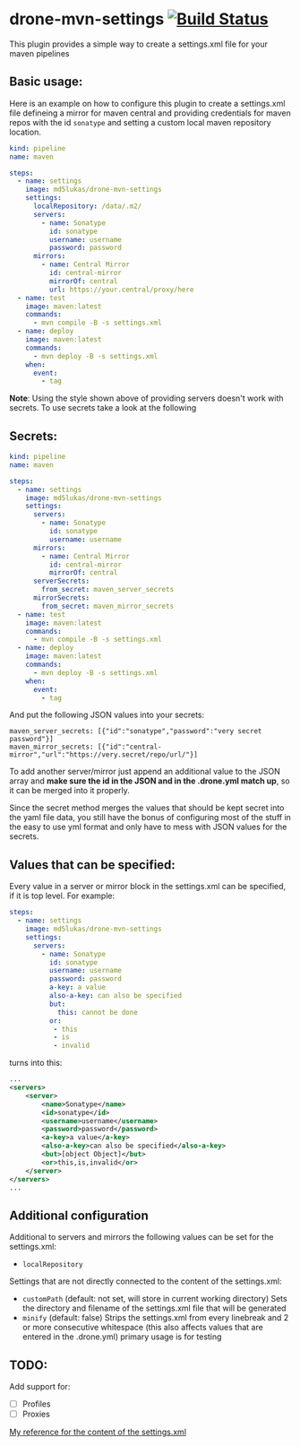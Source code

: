 # drone-mvn-settings [![Build Status](https://drone.sytm.de/api/badges/Sytm/drone-mvn-settings/status.svg)](https://drone.sytm.de/Sytm/drone-mvn-settings)

This plugin provides a simple way to create a settings.xml file for your maven pipelines

## Basic usage:

Here is an example on how to configure this plugin to create a settings.xml file defineing a mirror for maven central and providing credentials for maven repos with the id `sonatype` and setting a custom local maven repository location.
```yaml
kind: pipeline
name: maven

steps:
  - name: settings
    image: md5lukas/drone-mvn-settings
    settings:
      localRepository: /data/.m2/
      servers:
        - name: Sonatype
          id: sonatype
          username: username
          password: password
      mirrors:
        - name: Central Mirror
          id: central-mirror
          mirrorOf: central
          url: https://your.central/proxy/here
  - name: test
    image: maven:latest
    commands:
      - mvn compile -B -s settings.xml
  - name: deploy
    image: maven:latest
    commands:
      - mvn deploy -B -s settings.xml
    when:
      event:
        - tag
```
**Note**: Using the style shown above of providing servers doesn't work with secrets. To use secrets take a look at the following

## Secrets:

```yaml
kind: pipeline
name: maven

steps:
  - name: settings
    image: md5lukas/drone-mvn-settings
    settings:
      servers:
        - name: Sonatype
          id: sonatype
          username: username
      mirrors:
        - name: Central Mirror
          id: central-mirror
          mirrorOf: central
      serverSecrets:
        from_secret: maven_server_secrets
      mirrorSecrets:
        from_secret: maven_mirror_secrets
  - name: test
    image: maven:latest
    commands:
      - mvn compile -B -s settings.xml
  - name: deploy
    image: maven:latest
    commands:
      - mvn deploy -B -s settings.xml
    when:
      event:
        - tag
```
And put the following JSON values into your secrets:
```
maven_server_secrets: [{"id":"sonatype","password":"very secret password"}]
maven_mirror_secrets: [{"id":"central-mirror","url":"https://very.secret/repo/url/"}]
```
To add another server/mirror just append an additional value to the JSON array and **make sure the id in the JSON and in the .drone.yml match up**, so it can be merged into it properly.

Since the secret method merges the values that should be kept secret into the yaml file data, you still have the bonus of configuring most of the stuff in the easy to use yml format and only have to mess with JSON values for the secrets.

## Values that can be specified:

Every value in a server or mirror block in the settings.xml can be specified, if it is top level. For example:
```yaml
steps:
  - name: settings
    image: md5lukas/drone-mvn-settings
    settings:
      servers:
        - name: Sonatype
          id: sonatype
          username: username
          password: password
          a-key: a value
          also-a-key: can also be specified
          but:
            this: cannot be done
          or:
           - this
           - is
           - invalid
```
turns into this:
```xml
...
<servers>
    <server>
        <name>Sonatype</name>
        <id>sonatype</id>
        <username>username</username>
        <password>password</password>
        <a-key>a value</a-key>
        <also-a-key>can also be specified</also-a-key>
        <but>[object Object]</but>
        <or>this,is,invalid</or>
    </server>
</servers>
...
```

## Additional configuration

Additional to servers and mirrors the following values can be set for the settings.xml:
 - `localRepository`

Settings that are not directly connected to the content of the settings.xml:
 - `customPath` (default: not set, will store in current working directory) Sets the directory and filename of the settings.xml file that will be generated
 - `minify` (default: false) Strips the settings.xml from every linebreak and 2 or more consecutive whitespace (this also affects values that are entered in the .drone.yml) primary usage is for testing

## TODO:

Add support for:
 - [ ] Profiles
 - [ ] Proxies

[My reference for the content of the settings.xml](https://maven.apache.org/settings.html)